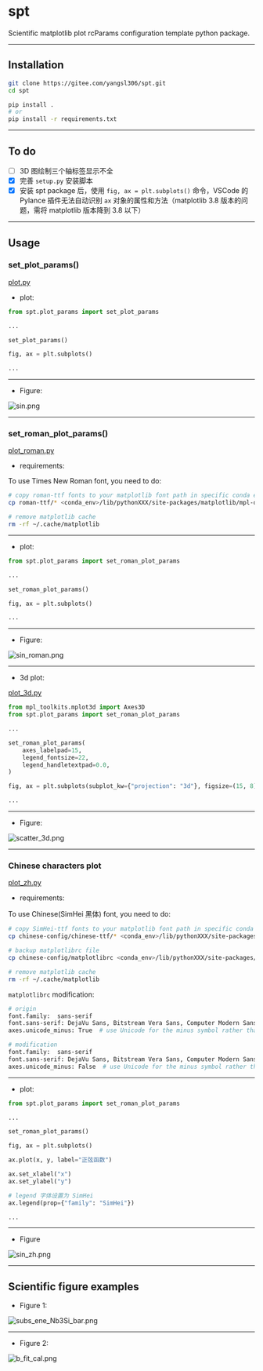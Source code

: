# spt

Scientific matplotlib plot rcParams configuration template python package.

---

## Installation

```bash
git clone https://gitee.com/yangsl306/spt.git
cd spt

pip install .
# or 
pip install -r requirements.txt
```

---

## To do

- [ ] 3D 图绘制三个轴标签显示不全
- [x] 完善 `setup.py` 安装脚本
- [x] 安装 spt package 后，使用 `fig, ax = plt.subplots()` 命令，VSCode 的 Pylance 插件无法自动识别 `ax` 对象的属性和方法（matplotlib 3.8 版本的问题，需将 matplotlib 版本降到 3.8 以下）

---

## Usage

### set_plot_params()

[plot.py](./examples/plot.py)

- plot:

```python
from spt.plot_params import set_plot_params

...

set_plot_params()

fig, ax = plt.subplots()

...

```

---

- Figure:

![sin.png](./assets/sin.png)

---

### set_roman_plot_params()

[plot_roman.py](./examples/plot_roman.py)

- requirements:

To use Times New Roman font, you need to do:

```bash
# copy roman-ttf fonts to your matplotlib font path in specific conda env
cp roman-ttf/* <conda_env>/lib/pythonXXX/site-packages/matplotlib/mpl-data/fonts/ttf/

# remove matplotlib cache
rm -rf ~/.cache/matplotlib
```

---

- plot:

```python
from spt.plot_params import set_roman_plot_params

...

set_roman_plot_params()

fig, ax = plt.subplots()

...

```

---

- Figure:

![sin_roman.png](./assets/sin_roman.png)

---

- 3d plot:

[plot_3d.py](./examples/plot_3d.py)

```python
from mpl_toolkits.mplot3d import Axes3D
from spt.plot_params import set_roman_plot_params

...

set_roman_plot_params(
    axes_labelpad=15,
    legend_fontsize=22,
    legend_handletextpad=0.0,
)

fig, ax = plt.subplots(subplot_kw={"projection": "3d"}, figsize=(15, 8))

...

```

---

- Figure:

![scatter_3d.png](./assets/scatter_3d.png)

---

### Chinese characters plot

[plot_zh.py](./examples/plot_zh.py)

- requirements:

To use Chinese(SimHei 黑体) font, you need to do:

```bash
# copy SimHei-ttf fonts to your matplotlib font path in specific conda env
cp chinese-config/chinese-ttf/* <conda_env>/lib/pythonXXX/site-packages/matplotlib/mpl-data/fonts/ttf/

# backup matplotlibrc file
cp chinese-config/matplotlibrc <conda_env>/lib/pythonXXX/site-packages/matplotlib/mpl-data/

# remove matplotlib cache
rm -rf ~/.cache/matplotlib
```

`matplotlibrc` modification:

```bash
# origin 
font.family:  sans-serif
font.sans-serif: DejaVu Sans, Bitstream Vera Sans, Computer Modern Sans Serif, Lucida Grande, Verdana, Geneva, Lucid, Arial, Helvetica, Avant Garde, sans-serif
axes.unicode_minus: True  # use Unicode for the minus symbol rather than hyphen.  See

# modification
font.family:  sans-serif
font.sans-serif: DejaVu Sans, Bitstream Vera Sans, Computer Modern Sans Serif, Lucida Grande, Verdana, Geneva, Lucid, Arial, Helvetica, Avant Garde, sans-serif, SimHei, Times New Roman, Times
axes.unicode_minus: False  # use Unicode for the minus symbol rather than hyphen.  See
```

---

- plot:

```python
from spt.plot_params import set_roman_plot_params

...

set_roman_plot_params()

fig, ax = plt.subplots()

ax.plot(x, y, label="正弦函数")

ax.set_xlabel("x")
ax.set_ylabel("y")

# legend 字体设置为 SimHei
ax.legend(prop={"family": "SimHei"})

...

```

---

- Figure

![sin_zh.png](./assets/sin_zh.png)

---

## Scientific figure examples

- Figure 1:

![subs_ene_Nb3Si_bar.png](./assets/subs_ene_Nb3Si_bar.png)

---

- Figure 2:

![b_fit_cal.png](./assets/b_fit_cal.png)
